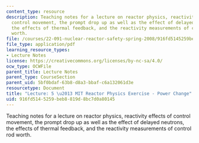 ```yaml
---
content_type: resource
description: Teaching notes for a lecture on reactor physics, reactivity effects of
  control movement, the prompt drop up as well as the effect of delayed neutrons,
  the effects of thermal feedback, and the reactivity measurements of control rod
  worth.
file: /courses/22-091-nuclear-reactor-safety-spring-2008/916fd5145259beb8819d8bc7d0a80145_MIT22_091S08_lec05.pdf
file_type: application/pdf
learning_resource_types:
- Lecture Notes
license: https://creativecommons.org/licenses/by-nc-sa/4.0/
ocw_type: OCWFile
parent_title: Lecture Notes
parent_type: CourseSection
parent_uid: 5bf0bdaf-63b8-d8a3-bbaf-c6a132061d3e
resourcetype: Document
title: "Lecture: 5 \u2013 MIT Reactor Physics Exercise - Power Change"
uid: 916fd514-5259-beb8-819d-8bc7d0a80145
---
```

Teaching notes for a lecture on reactor physics, reactivity effects of control movement, the prompt drop up as well as the effect of delayed neutrons, the effects of thermal feedback, and the reactivity measurements of control rod worth.